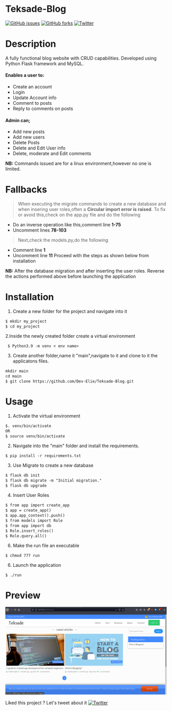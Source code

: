# Teksade-Blog

[![GitHub issues](https://img.shields.io/github/issues/Dev-Elie/Search-Weather-Wordnet-Location-Web-App)](https://github.com/Dev-Elie/Search-Weather-Wordnet-Location-Web-App/issues)
[![GitHub forks](https://img.shields.io/github/forks/Dev-Elie/Search-Weather-Wordnet-Location-Web-App)](https://github.com/Dev-Elie/Search-Weather-Wordnet-Location-Web-App/network)
[![Twitter](https://img.shields.io/twitter/url?style=social&url=https%3A%2F%2Ftwitter.com%2F)](https://twitter.com/intent/tweet?text=Wow:&url=https%3A%2F%2Fgithub.com%2FDev-Elie%2FSearch-Weather-Wordnet-Location-Web-App)

# Description
A fully functional blog website with CRUD capabilities. Developed using Python Flask framework and MySQL. 
#### Enables a user to:
* Create an account
* Login
* Update Account info
* Comment to posts
* Reply to comments on posts
#### Admin can;
* Add new posts
* Add new users
* Delete Posts
* Delete and Edit User info
* Delete, moderate and Edit comments

**NB:** Commands issued are for a linux environment,however no one is limited.
# Fallbacks
> When executing the migrate commands to create a new database and when insering user roles,often a **Circular import error is raised**.
> To fix or avoid this,check on the app.py file and do the following
  * Do an inverse operation like this,comment line **1-75**
  * Uncomment lines **78-103**
> Next,check the models.py,do the following
  * Comment line **1**
  * Uncomment line **11**
  Proceed with the steps as shown below from installation
  
  **NB:** After the database migration and after inserting the user roles. Reverse the actions performed above before launching the application

# Installation
1. Create a new folder for the project and navigate into it
```
$ mkdir my_project
$ cd my_project
```
2.Inside the newly created folder create a virtual environment
```
 $ Python3.9 -m venv < env name>
```
3. Create another folder,name it "main",navigate to it and clone to it the applicatons files.
```
mkdir main
cd main
$ git clone https://github.com/Dev-Elie/Teksade-Blog.git
```
# Usage
1. Activate the virtual environment
```
$. venv/bin/activate
OR
$ source venv/bin/activate
``` 
2. Navigate into the "main" folder and install the requirements.
```
$ pip install -r requirements.txt
```
3. Use Migrate to create a new database
```
$ flask db init
$ flask db migrate -m "Initial migration."
$ flask db upgrade
```
4. Insert User Roles
```
$ from app import create_app
$ app = create_app()
$ app.app_context().push()
$ from models import Role
$ from app import db
$ Role.insert_roles()
$ Role.query.all()
```

6. Make the run file an executable
```
$ chmod 777 run
```
6. Launch the application
```
$ ./run
```
# Preview
![Home](https://github.com/Dev-Elie/Portfolio/blob/main/images/projects/blog.png)

Liked this project ? Let's tweet about it [![Twitter](https://img.shields.io/twitter/url?style=social&url=https%3A%2F%2Ftwitter.com%2F)](https://twitter.com/intent/tweet?text=Wow:&url=https%3A%2F%2Fgithub.com%2FDev-Elie%2FSearch-Weather-Wordnet-Location-Web-App)

